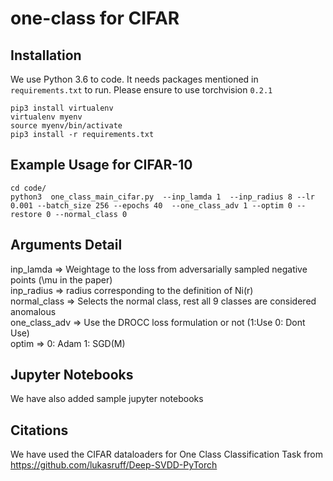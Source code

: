 # one-class for CIFAR 

## Installation
We use Python 3.6 to code. It needs packages mentioned in `requirements.txt` to run. Please ensure to use torchvision `0.2.1`
```
pip3 install virtualenv
virtualenv myenv
source myenv/bin/activate
pip3 install -r requirements.txt
```

## Example Usage for CIFAR-10
```
cd code/ 
python3  one_class_main_cifar.py  --inp_lamda 1  --inp_radius 8 --lr 0.001 --batch_size 256 --epochs 40  --one_class_adv 1 --optim 0 --restore 0 --normal_class 0    
```

## Arguments Detail
inp_lamda => Weightage to the loss from adversarially sampled negative points (\mu in the paper)  
inp_radius => radius corresponding to the definition of Ni(r)  
normal_class => Selects the normal class, rest all 9 classes are considered anomalous  
one_class_adv => Use the DROCC loss formulation or not (1:Use  0: Dont Use)  
optim => 0: Adam   1: SGD(M)  

## Jupyter Notebooks
We have also added sample jupyter notebooks

## Citations
We have used the CIFAR dataloaders for One Class Classification Task from https://github.com/lukasruff/Deep-SVDD-PyTorch
